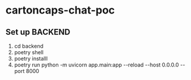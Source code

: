 # cartoncaps-chat-poc 

## Set up BACKEND

1. cd backend
2. poetry shell
3. poetry installl
4. poetry run python -m uvicorn app.main:app --reload --host 0.0.0.0 --port 8000